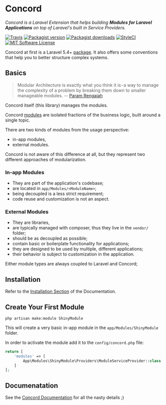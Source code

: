# Concord

_Concord is a Laravel Extension that helps building **Modules for Laravel Applications** on top of Laravel's built in Service Providers._

[![Travis](https://img.shields.io/travis/artkonekt/concord.svg?style=flat-square)](https://travis-ci.org/artkonekt/concord)
[![Packagist version](https://img.shields.io/packagist/v/konekt/concord.svg?style=flat-square)](https://packagist.org/packages/konekt/concord)
[![Packagist downloads](https://img.shields.io/packagist/dt/konekt/concord.svg?style=flat-square)](https://packagist.org/packages/konekt/concord)
[![StyleCI](https://styleci.io/repos/65661796/shield?branch=master)](https://styleci.io/repos/65661796)
[![MIT Software License](https://img.shields.io/badge/license-MIT-blue.svg?style=flat-square)](LICENSE.md)

Concord at first is a Laravel 5.4+
[package](https://laravel.com/docs/5.4/packages). It also offers some
conventions that help you to better structure complex systems.

## Basics

> Modular Architecture is exactly what you think it is - a way to manage the
> complexity of a problem by breaking them down to smaller manageable modules.
> -- [Param Rengaiah](https://medium.com/on-software-architecture/on-modular-architectures-53ec61f88ff4)

Concord itself (this library) manages the modules.

Concord [modules](https://artkonekt.github.io/concord/#/modules) are isolated
fractions of the business logic, built around a single topic.

There are two kinds of modules from the usage perspective:

- in-app modules,
- external modules.

Concord is not aware of this difference at all, but they represent two different
approaches of modularization.


### In-app Modules

- They are part of the application's codebase;
- are located in `app/Modules/<ModuleName>`;
- being decoupled is a less strict requirement;
- code reuse and customization is not an aspect.

### External Modules

- They are libraries,
- are typically managed with composer, thus they live in the `vendor/` folder;
- should be as decoupled as possible;
- contain basic or boilerplate functionality for applications;
- they are designed to be used by multiple, different applications;
- their behavior is subject to customization in the application.

Either module types are always coupled to Laravel and Concord;

## Installation

Refer to the [Installation Section](https://artkonekt.github.io/concord/#/installation) of the Documentation.

## Create Your First Module

```
php artisan make:module ShinyModule
```

This will create a very basic in-app module in the `app/Modules/ShinyModule` folder.

In order to activate the module add it to the `config/concord.php` file:

```php
return [
    'modules' => [
        App\Modules\ShinyModule\Providers\ModuleServiceProvider::class
    ]
];
```

## Documenatation

See the [Concord Documentation](https://artkonekt.github.io/concord) for all the
nasty details ;)
